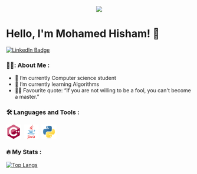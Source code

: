 

<div id="header" align="center">
  <img src="https://media.giphy.com/media/xkmQfH1TB0dLW/giphy.gif" width="300"/>
</div>
<! ---<div id="header" align="center">
 <! --- <img src="https://media.giphy.com/media/xTiTnwRFINFGjqAfDO/giphy.gif" width="100"/>
<! ---</div>

<h1>
           Hello, I'm Mohamed Hisham! 👋
</h1>
<div id="badges">
   <a href="https://www.linkedin.com/in/mohamed-hesham22/">
    <img src="https://img.shields.io/badge/LinkedIn-blue?style=for-the-badge&logo=linkedin&logoColor=white" alt="LinkedIn Badge"/>
  </a>
  

### :man_technologist:: About Me :
  
</div>
 <! ---<img src="https://komarev.com/ghpvc/?username=mohamedhesham840&style=flat-square&color=blue" alt=""/>





- 🔭 I’m currently Computer science student
- 🌱 I’m currently learning Algorithms
- 🧙‍♂️ Favourite quote: “If you are not willing to be a fool, you can't become a master.”

### :hammer_and_wrench: Languages and Tools :
<div>
  <img src="https://github.com/devicons/devicon/blob/master/icons/cplusplus/cplusplus-original.svg" title="Java" alt="Java" width="40" height="40"/>&nbsp;
  <img src="https://github.com/devicons/devicon/blob/master/icons/java/java-original-wordmark.svg" title="Java" alt="Java" width="40" height="40"/>&nbsp;
   <img src="https://github.com/devicons/devicon/blob/master/icons/python/python-original.svg" title="Java" alt="Java" width="40" height="40"/>&nbsp;
  
</div>

### :fire: My Stats :



[![Top Langs](https://github-readme-stats.vercel.app/api/top-langs/?username=mohamedhesham840&layout=compact&theme=vision-friendly-dark)](https://github.com/anuraghazra/github-readme-stats)
